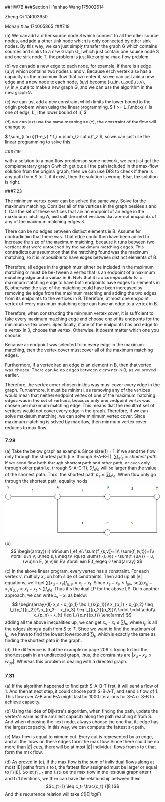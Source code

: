 <script type="text/javascript"
   src="http://cdn.mathjax.org/mathjax/latest/MathJax.js?config=TeX-AMS-MML_HTMLorMML">
</script>
##HW7B
###Section II
Yanhao Wang 175002614

Zheng Qi 174003950

Mohan Xiao 174005865
###7.18

(a) We can add a other source node S which connect to all the other source nodes, and add a other sink node which is only connected by other sink nodes. By this way, we can just simply transfer the graph G which contains sources and sinks to a new Graph G_i which just contain one source node S and one sink node T, the problem is just like original max-flow problem.

(b) we can add a new edge to each node, for example, if there is a edge (u,v) which contains two nodes u and v. Because each vertex also has a capacity on the maximum flow that can enter it, so we can just add a new edge and a new node to each node, (u,v) become ((u_in, u_out),(u,v),(v_in,v_out)) to make a new graph G, and we can use the algorithm in the new graph G.

(c) we can just add a new constraint which limits the lower bound to the origin problem when using the linear programming.  $ f >= L_i\mbox{  (i is one of edge, L_i the lower bound of i)} $

(d) we can just use the same meaning as (c), the constraint of the flow will change to

$ \sum_{i to u}(1-e_v) * f_i = \sum_{z out u}f_z $, so we can just use the linear programming to solve this. 

###7.19

with a solution to a max-flow problem on some network, we can just get the complementary graph G which get out all the path included in the max-flow solution from the original graph, then we can use DFS to check if there is any path from S to T, if it exist, then the solution is wrong. Else, the solution is right.

###7.23

The minimum vertex cover can be solved the same way. Solve for the maximum matching. Consider all of the 
vertices in the graph besides s and t. Call the set of these vertices that are an endpoint of an edge in the maximum 
matching A, and call the set of vertices that are not endpoints of any of the maximum matching edges B.

There can be no edges between distinct elements in B. Assume for contradiction that there was. That edge 
could then have been added to increase the size of the maximum matching, because it runs between two vertices that 
were untouched by the maximum matching edges. This contradicts our assumption that the matching found was the maximum 
matching, so it is impossible to have edges between distinct elements of B.

Therefore, all edges in the graph must either be included in the maximum matching or must be be- tween a vertex 
that is an endpoint of a maximum matching edge and a vertex in B. Note that it is also impossible for a maximum matching e
dge to have both endpoints have edges to elements in B, otherwise the size of the matching could have been increased by 
removing the edge from the maximum matching and adding the two edges from its endpoints to the vertices in B. Therefore, 
at most one endpoint vertex of every maximum matching edge can have an edge to a vertex in B.

Therefore, when constructing the minimum vertex cover, it is suﬃcient to take every maximum matching edge and choose one of 
its endpoints for the minimum vertex cover. Speciﬁcally, if one of the endpoints has and edge to a vertex in B, choose that 
vertex. Otherwise, it doesnt matter which one you choose.

Because an endpoint was selected from every edge in the maximum matching, then the vertex cover must cover all of the maximum matching edges. 

Furthermore, if a vertex had an edge to an element in B, then that vertex was chosen. There can be no edges between elements in B, as we proved earlier. 

Therefore, the vertex cover chosen in this way must cover every edge in the graph. Furthermore, it must be minimal, as removing any of the vertices would mean that neither endpoint vertex of one of the maximum matching edges was in the set of vertices, because only one endpoint vertex was chosen per maximum matching edge. This means that the resultant set of vertices would not cover every edge in the graph. Therefore, if we can solve maximum matching, we can solve minimum vertex cover. Since maximum matching is solved by max ﬂow, then minimum vertex cover reduces to max ﬂow.

### 7.28
(a) Take the below graph as example. Since size(f) = 1, if we send the flow only through the shortest path (i.e. through S-A-B-T), $\sum{f_el_e} = shortest\ path$. If we send flow both through shortest path and other path, or even only through other path(i.e. through S-A-C-T),  $\sum{f_el_e}$ will be larger than the value of the shortest path. Thus, the shortest path $p_s \leq \sum{f_el_e}$. When flow only go through the shortest path, equality holds.
![image](https://github.com/chouxi/512-hw/raw/master/7-28.png)

(b) 
$$
        \begin{array}{ll}
            min\sum l_ef_e\\
            \sum{f_{s,v}}=1\\
            \sum{f_{v,t}}=1\\
            \forall u\in V, u\neq s, u\neq t\\
            \quad \sum{f_{u,v}} - \sum{f_{u,v}} = 0,(w,u)\in E, (e,v)\in E\\
            \forall e\in E:f_e\geq 0
        \end{array}
    $$


(c) 
In the above linear program, every vertex has a constraint. For each vertex $v$, multiply $x_v$ on both side of condtraints. Then add up all |V| equations, we'll get $\sum (x_u - x_v)f_{u,v} = x_s - x_t$. Since $x_u - x_v \leq l_{uv}$, so $\sum (x_u - x_v)f_{u,v} = x_s - x_t \leq \sum{f_el_e}$. Thus it's the dual LP for the above LP.
Or in another approach, we can write $x_s - x_t$ as below:
$$
        \begin{array}{ll}
        x_s - x_{p_1} \leq l_{s{p_1}}\\
        x_{p_1} - x_{p_2} \leq l_{{p_1}{p_2}}\\
        x_{p_3} - x_{p_3} \leq l_{{p_2}{p_3}}\\
        \cdot \cdot \cdot\\
        x_{p_n} - x_{t} \leq l_{{p_n}{p_t}}
        \end{array}
    $$
adding all the above inequalities up, we can get $x_s- x_{t} \leq \sum{l_p}$, where $l_p$ is all the edges along a path from $S$ to $T$. Since we want to find the maximum of $l_p$, we have to find the lowest lowerbound $\sum{l_p}$ which is exactly the same as finding the shortest path in the graph.

(d) 
The difference is that the example on page 209 is trying to find the shortest path in an undirected graph, thus, the constraints are $|x_u - x_v \leq w_{uv}|$. Whereas this problem is dealing with a directed graph.


### 7.31
(a) If the algorithm happened to find path S-A-B-T first, it will send a flow  of 1. And then at next step, it could choose path S-B-A-T, and send a flow of 1. This flow over A-B and B-A might last for 1000 iterations for S-A or S-B to achieve capacity. 

(b) Using the idea of Dijkstra's algorithm, when finding the path, update the vertex's value as the smallest capacity along the path reaching it from S. And when choosing the next node, always choose the one that its edge has the largest capacity. In this way, we can compute the fattest s-t path.

(c) Max flow is equal to mimum cut. Every cut is represented by an edge, and all the flows on these edges form the max flow. Since there could be no more than $|E|$ cuts, there will be at most $|E|$ individual flows from s to t that form the max flow.

(d) As proved in (c), if the max flow is the sum of individual flows along at most |E| paths from s to t, the fattest flow assigned must be larger or equal to F/|E|. So let $f_{t+1}$ and f_{t} be the max flow in the residual graph after t and t+1 iterations, we then can have the relationship between them:
$$c_{t+1} \leq c_t- \frac{c_t} {|E|}$$
And this recurrence relation will take $O(|E|logF)$ 